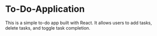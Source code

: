 # To-Do-Application
This is a simple to-do app built with React. It allows users to add tasks, delete tasks, and toggle task completion.
